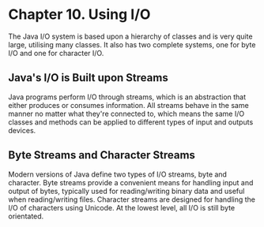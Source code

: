 # Chapter 10. Using I/O

The Java I/O system is based upon a hierarchy of classes and is very quite large, utilising many classes. It also has 
two complete systems, one for byte I/O and one for character I/O.

## Java's I/O is Built upon Streams
Java programs perform I/O through streams, which is an abstraction that either produces or consumes information.
All streams behave in the same manner no matter what they're connected to, which means the same I/O classes and methods 
can be applied to different types of input and outputs devices. 

## Byte Streams and Character Streams
Modern versions of Java define two types of I/O streams, byte and character. Byte streams provide a convenient means for 
handling input and output of bytes, typically used for reading/writing binary data and useful when reading/writing files.
Character streams are designed for handling the I/O of characters using Unicode. 
At the lowest level, all I/O is still byte orientated.
